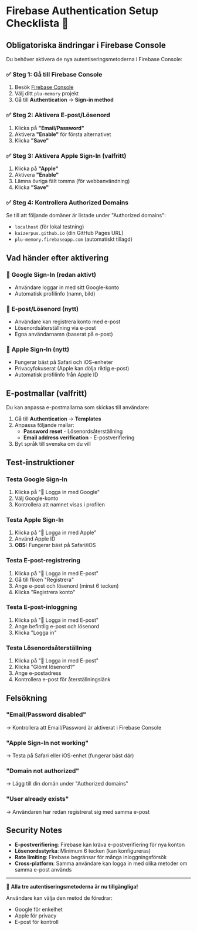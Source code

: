 # Firebase Authentication Setup Checklista 🔐

## Obligatoriska ändringar i Firebase Console

Du behöver aktivera de nya autentiseringsmetoderna i Firebase Console:

### ✅ Steg 1: Gå till Firebase Console
1. Besök [Firebase Console](https://console.firebase.google.com/)
2. Välj ditt `plu-memory` projekt
3. Gå till **Authentication** → **Sign-in method**

### ✅ Steg 2: Aktivera E-post/Lösenord
1. Klicka på **"Email/Password"**
2. Aktivera **"Enable"** för första alternativet
3. Klicka **"Save"**

### ✅ Steg 3: Aktivera Apple Sign-In (valfritt)
1. Klicka på **"Apple"**
2. Aktivera **"Enable"**
3. Lämna övriga fält tomma (för webbanvändning)
4. Klicka **"Save"**

### ✅ Steg 4: Kontrollera Authorized Domains
Se till att följande domäner är listade under "Authorized domains":
- `localhost` (för lokal testning)
- `kaizerpus.github.io` (din GitHub Pages URL)
- `plu-memory.firebaseapp.com` (automatiskt tillagd)

## Vad händer efter aktivering

### 🔐 **Google Sign-In** (redan aktivt)
- Användare loggar in med sitt Google-konto
- Automatisk profilinfo (namn, bild)

### 📧 **E-post/Lösenord** (nytt)
- Användare kan registrera konto med e-post
- Lösenordsåterställning via e-post
- Egna användarnamn (baserat på e-post)

### 🍎 **Apple Sign-In** (nytt)
- Fungerar bäst på Safari och iOS-enheter
- Privacyfokuserat (Apple kan dölja riktig e-post)
- Automatisk profilinfo från Apple ID

## E-postmallar (valfritt)

Du kan anpassa e-postmallarna som skickas till användare:

1. Gå till **Authentication** → **Templates**
2. Anpassa följande mallar:
   - **Password reset** - Lösenordsåterställning
   - **Email address verification** - E-postverifiering
3. Byt språk till svenska om du vill

## Test-instruktioner

### Testa Google Sign-In
1. Klicka på "🔐 Logga in med Google"
2. Välj Google-konto
3. Kontrollera att namnet visas i profilen

### Testa Apple Sign-In
1. Klicka på "🍎 Logga in med Apple"
2. Använd Apple ID
3. **OBS:** Fungerar bäst på Safari/iOS

### Testa E-post-registrering
1. Klicka på "📧 Logga in med E-post"
2. Gå till fliken "Registrera"
3. Ange e-post och lösenord (minst 6 tecken)
4. Klicka "Registrera konto"

### Testa E-post-inloggning
1. Klicka på "📧 Logga in med E-post"
2. Ange befintlig e-post och lösenord
3. Klicka "Logga in"

### Testa Lösenordsåterställning
1. Klicka på "📧 Logga in med E-post"
2. Klicka "Glömt lösenord?"
3. Ange e-postadress
4. Kontrollera e-post för återställningslänk

## Felsökning

### "Email/Password disabled"
→ Kontrollera att Email/Password är aktiverat i Firebase Console

### "Apple Sign-In not working"
→ Testa på Safari eller iOS-enhet (fungerar bäst där)

### "Domain not authorized"
→ Lägg till din domän under "Authorized domains"

### "User already exists"
→ Användaren har redan registrerat sig med samma e-post

## Security Notes

- **E-postverifiering**: Firebase kan kräva e-postverifiering för nya konton
- **Lösenordsstyrka**: Minimum 6 tecken (kan konfigureras)
- **Rate limiting**: Firebase begränsar för många inloggningsförsök
- **Cross-platform**: Samma användare kan logga in med olika metoder om samma e-post används

---

🎉 **Alla tre autentiseringsmetoderna är nu tillgängliga!**

Användare kan välja den metod de föredrar:
- Google för enkelhet
- Apple för privacy
- E-post för kontroll
